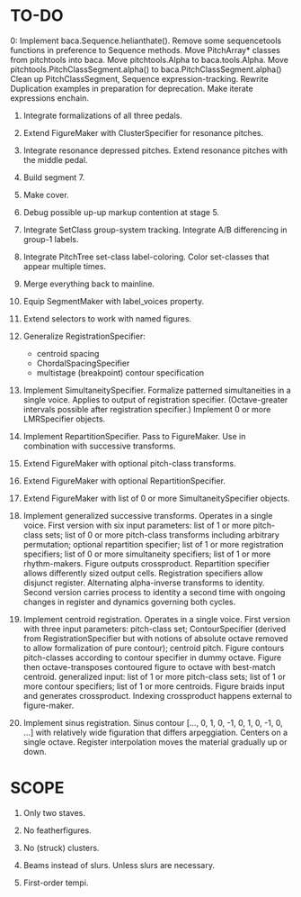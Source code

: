 TO-DO
=====

0:
    Implement baca.Sequence.helianthate().
    Remove some sequencetools functions in preference to Sequence methods.
    Move PitchArray* classes from pitchtools into baca.
    Move pitchtools.Alpha to baca.tools.Alpha.
    Move pitchtools.PitchClassSegment.alpha() to baca.PitchClassSegment.alpha()
    Clean up PitchClassSegment, Sequence expression-tracking.
    Rewrite Duplication examples in preparation for deprecation.
    Make iterate expressions enchain.

1.  Integrate formalizations of all three pedals.

2.  Extend FigureMaker with ClusterSpecifier for resonance pitches.

3.  Integrate resonance depressed pitches.
    Extend resonance pitches with the middle pedal.

4.  Build segment 7.

5.  Make cover.

6.  Debug possible up-up markup contention at stage 5.

7.  Integrate SetClass group-system tracking.
    Integrate A/B differencing in group-1 labels.

8.  Integrate PitchTree set-class label-coloring.
    Color set-classes that appear multiple times.

9.  Merge everything back to mainline.

10. Equip SegmentMaker with label_voices property.

11. Extend selectors to work with named figures.

12. Generalize RegistrationSpecifier:
    * centroid spacing
    * ChordalSpacingSpecifier
    * multistage (breakpoint) contour specification

13. Implement SimultaneitySpecifier.
    Formalize patterned simultaneities in a single voice.
    Applies to output of registration specifier.
    (Octave-greater intervals possible after registration specifier.)
    Implement 0 or more LMRSpecifier objects.

14. Implement RepartitionSpecifier.
    Pass to FigureMaker.
    Use in combination with successive transforms.

15. Extend FigureMaker with optional pitch-class transforms.

16. Extend FigureMaker with optional RepartitionSpecifier.

17. Extend FigureMaker with list of 0 or more SimultaneitySpecifier objects.

18. Implement generalized successive transforms. Operates in a single voice.
    First version with six input parameters: list of 1 or more pitch-class
    sets; list of 0 or more pitch-class transforms including arbitrary
    permutation; optional repartition specifier; list of 1 or more registration
    specifiers; list of 0 or more simultaneity specifiers; list of 1 or more
    rhythm-makers. Figure outputs crossproduct. Repartition specifier allows
    differently sized output cells. Registration specifiers allow disjunct
    register. Alternating alpha-inverse transforms to identity. Second version
    carries process to identity a second time with ongoing changes in register
    and dynamics governing both cycles.

19. Implement centroid registration. Operates in a single voice. First version
    with three input parameters: pitch-class set; ContourSpecifier (derived
    from RegistrationSpecifier but with notions of absolute octave removed to
    allow formalization of pure contour); centroid pitch. Figure contours
    pitch-classes according to contour specifier in dummy octave. Figure then
    octave-transposes contoured figure to octave with best-match centroid.
    generalized input: list of 1 or more pitch-class sets; list of 1 or more
    contour specifiers; list of 1 or more centroids. Figure braids input and
    generates crossproduct. Indexing crossproduct happens external to
    figure-maker.

20. Implement sinus registration. Sinus contour [..., 0, 1, 0, -1, 0, 1, 0, -1,
    0, ...] with relatively wide figuration that differs arpeggiation. Centers
    on a single octave. Register interpolation moves the material gradually up
    or down.

SCOPE
=====

1.  Only two staves.

2.  No featherfigures.

3.  No (struck) clusters.

4.  Beams instead of slurs. Unless slurs are necessary.

5.  First-order tempi.
